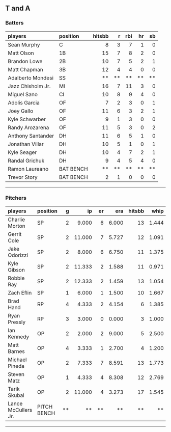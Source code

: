 ## T and A

### Batters

 
|players           |position  | hitsbb|  r| rbi| hr| sb| 
|:-----------------|:---------|------:|--:|---:|--:|--:| 
|Sean Murphy       |C         |      8|  3|   7|  1|  0| 
|Matt Olson        |1B        |     15|  7|   8|  2|  0| 
|Brandon Lowe      |2B        |     10|  7|   5|  2|  1| 
|Matt Chapman      |3B        |     12|  4|   4|  0|  0| 
|Adalberto Mondesi |SS        |     **| **|  **| **| **| 
|Jazz Chisholm Jr. |MI        |     16|  7|  11|  3|  0| 
|Miguel Sano       |CI        |     10|  8|   9|  4|  0| 
|Adolis Garcia     |OF        |      7|  2|   3|  0|  1| 
|Joey Gallo        |OF        |     11|  6|   3|  2|  1| 
|Kyle Schwarber    |OF        |      9|  1|   3|  0|  0| 
|Randy Arozarena   |OF        |     11|  5|   3|  0|  2| 
|Anthony Santander |DH        |     11|  6|   5|  1|  0| 
|Jonathan Villar   |DH        |     10|  5|   1|  0|  1| 
|Kyle Seager       |DH        |     10|  4|   7|  2|  1| 
|Randal Grichuk    |DH        |      9|  4|   5|  4|  0| 
|Ramon Laureano    |BAT BENCH |     **| **|  **| **| **| 
|Trevor Story      |BAT BENCH |      2|  1|   0|  0|  0| 


* * *

### Pitchers

 
|players             |position    |  g|     ip| er|   era| hitsbb|  whip| so|  w| sv| 
|:-------------------|:-----------|--:|------:|--:|-----:|------:|-----:|--:|--:|--:| 
|Charlie Morton      |SP          |  2|  9.000|  6| 6.000|     13| 1.444|  8|  1|  0| 
|Gerrit Cole         |SP          |  2| 11.000|  7| 5.727|     12| 1.091| 16|  1|  0| 
|Jake Odorizzi       |SP          |  2|  8.000|  6| 6.750|     11| 1.375|  8|  1|  0| 
|Kyle Gibson         |SP          |  2| 11.333|  2| 1.588|     11| 0.971| 10|  1|  0| 
|Robbie Ray          |SP          |  2| 12.333|  2| 1.459|     13| 1.054| 22|  1|  0| 
|Zach Eflin          |SP          |  1|  6.000|  1| 1.500|     10| 1.667|  7|  0|  0| 
|Brad Hand           |RP          |  4|  4.333|  2| 4.154|      6| 1.385|  4|  1|  2| 
|Ryan Pressly        |RP          |  3|  3.000|  0| 0.000|      3| 1.000|  3|  0|  3| 
|Ian Kennedy         |OP          |  2|  2.000|  2| 9.000|      5| 2.500|  2|  0|  1| 
|Matt Barnes         |OP          |  4|  3.333|  1| 2.700|      4| 1.200|  6|  1|  2| 
|Michael Pineda      |OP          |  2|  7.333|  7| 8.591|     13| 1.773|  3|  0|  0| 
|Steven Matz         |OP          |  1|  4.333|  4| 8.308|     12| 2.769|  3|  0|  0| 
|Tarik Skubal        |OP          |  2| 11.000|  4| 3.273|     17| 1.545| 17|  1|  0| 
|Lance McCullers Jr. |PITCH BENCH | **|     **| **|    **|     **|    **| **| **| **| 


* * *


